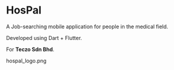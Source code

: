 # HosPal

A Job-searching mobile application for people in the medical field.

Developed using Dart + Flutter.

For **Teczo Sdn Bhd**.

hospal_logo.png
